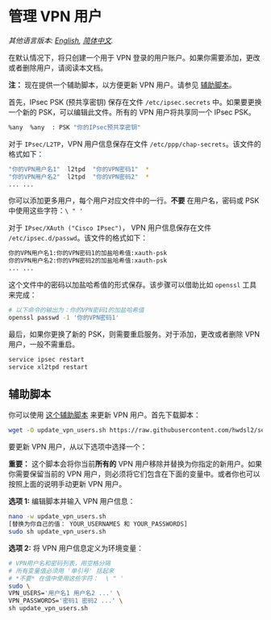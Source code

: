 # 管理 VPN 用户

*其他语言版本: [English](manage-users.md), [简体中文](manage-users-zh.md).*

在默认情况下，将只创建一个用于 VPN 登录的用户账户。如果你需要添加，更改或者删除用户，请阅读本文档。

**注：** 现在提供一个辅助脚本，以方便更新 VPN 用户。请参见 [辅助脚本](#辅助脚本)。

首先，IPsec PSK (预共享密钥) 保存在文件 `/etc/ipsec.secrets` 中。如果要更换一个新的 PSK，可以编辑此文件。所有的 VPN 用户将共享同一个 IPsec PSK。

```bash
%any  %any  : PSK "你的IPsec预共享密钥"
```

对于 `IPsec/L2TP`，VPN 用户信息保存在文件 `/etc/ppp/chap-secrets`。该文件的格式如下：

```bash
"你的VPN用户名1"  l2tpd  "你的VPN密码1"  *
"你的VPN用户名2"  l2tpd  "你的VPN密码2"  *
... ...
```

你可以添加更多用户，每个用户对应文件中的一行。**不要** 在用户名，密码或 PSK 中使用这些字符：`\ " '`

对于 `IPsec/XAuth ("Cisco IPsec")`， VPN 用户信息保存在文件 `/etc/ipsec.d/passwd`。该文件的格式如下：

```bash
你的VPN用户名1:你的VPN密码1的加盐哈希值:xauth-psk
你的VPN用户名2:你的VPN密码2的加盐哈希值:xauth-psk
... ...
```

这个文件中的密码以加盐哈希值的形式保存。该步骤可以借助比如 `openssl` 工具来完成：

```bash
# 以下命令的输出为：你的VPN密码1的加盐哈希值
openssl passwd -1 '你的VPN密码1'
```

最后，如果你更换了新的 PSK，则需要重启服务。对于添加，更改或者删除 VPN 用户，一般不需重启。

```bash
service ipsec restart
service xl2tpd restart
```

## 辅助脚本

你可以使用 [这个辅助脚本](https://github.com/hwdsl2/setup-ipsec-vpn/blob/master/extras/update_vpn_users.sh) 来更新 VPN 用户。首先下载脚本：

```bash
wget -O update_vpn_users.sh https://raw.githubusercontent.com/hwdsl2/setup-ipsec-vpn/master/extras/update_vpn_users.sh
```

要更新 VPN 用户，从以下选项中选择一个：

**重要：** 这个脚本会将你当前**所有的** VPN 用户移除并替换为你指定的新用户。如果你需要保留当前的 VPN 用户，则必须将它们包含在下面的变量中。或者你也可以按照上面的说明手动更新 VPN 用户。

**选项 1:** 编辑脚本并输入 VPN 用户信息：

```bash
nano -w update_vpn_users.sh
[替换为你自己的值： YOUR_USERNAMES 和 YOUR_PASSWORDS]
sudo sh update_vpn_users.sh
```

**选项 2:** 将 VPN 用户信息定义为环境变量：

```bash
# VPN用户名和密码列表，用空格分隔
# 所有变量值必须用 '单引号' 括起来
# *不要* 在值中使用这些字符：  \ " '
sudo \
VPN_USERS='用户名1 用户名2 ...' \
VPN_PASSWORDS='密码1 密码2 ...' \
sh update_vpn_users.sh
```
